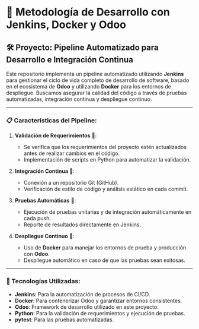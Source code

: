 # 🚀 Metodología de Desarrollo con Jenkins, Docker y Odoo

## 🛠️ Proyecto: Pipeline Automatizado para Desarrollo e Integración Continua

Este repositorio implementa un pipeline automatizado utilizando **Jenkins** para gestionar el ciclo de vida completo de desarrollo de software, basado en el ecosistema de **Odoo** y utilizando **Docker** para los entornos de despliegue. Buscamos asegurar la calidad del código a través de pruebas automatizadas, integración continua y despliegue continuo.

---

### 📋 Características del Pipeline:
1. **Validación de Requerimientos** 📄:
   - Se verifica que los requerimientos del proyecto estén actualizados antes de realizar cambios en el código.
   - Implementación de scripts en Python para automatizar la validación.

2. **Integración Continua** 🔄:
   - Conexión a un repositorio Git (GitHub).
   - Verificación de estilo de código y análisis estático en cada commit.

3. **Pruebas Automáticas** 🧪:
   - Ejecución de pruebas unitarias y de integración automáticamente en cada push.
   - Reporte de resultados directamente en Jenkins.

4. **Despliegue Continuo** 🚢:
   - Uso de **Docker** para manejar los entornos de prueba y producción con **Odoo**.
   - Despliegue automático en caso de que las pruebas sean exitosas.

---

### 🧰 Tecnologías Utilizadas:
- **Jenkins**: Para la automatización de procesos de CI/CD.
- **Docker**: Para contenerizar Odoo y garantizar entornos consistentes.
- **Odoo**: Framework de desarrollo utilizado en este proyecto.
- **Python**: Para la validación de requerimientos y ejecución de pruebas.
- **pytest**: Para las pruebas automatizadas.
